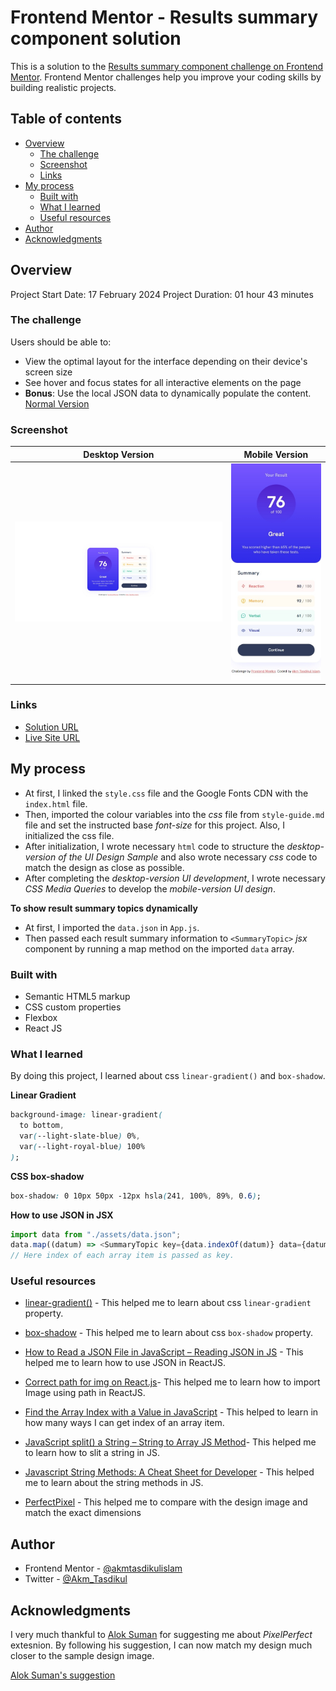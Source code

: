 # Frontend Mentor - Results summary component solution

This is a solution to the [Results summary component challenge on Frontend Mentor](https://www.frontendmentor.io/challenges/results-summary-component-CE_K6s0maV). Frontend Mentor challenges help you improve your coding skills by building realistic projects.

## Table of contents

- [Overview](#overview)
  - [The challenge](#the-challenge)
  - [Screenshot](#screenshot)
  - [Links](#links)
- [My process](#my-process)
  - [Built with](#built-with)
  - [What I learned](#what-i-learned)
  - [Useful resources](#useful-resources)
- [Author](#author)
- [Acknowledgments](#acknowledgments)

## Overview

Project Start Date: 17 February 2024
Project Duration: 01 hour 43 minutes

### The challenge

Users should be able to:

- View the optimal layout for the interface depending on their device's screen size
- See hover and focus states for all interactive elements on the page
- **Bonus**: Use the local JSON data to dynamically populate the content. [Normal Version](https://github.com/akmtasdikulislam/results-summary-component)

### Screenshot

| Desktop Version                       | Mobile Version                       |
| ------------------------------------- | ------------------------------------ |
| ![](/screenshots/desktop-design.jpeg) | ![](/screenshots/mobile-design.jpeg) |

### Links

- [Solution URL](https://github.com/akmtasdikulislam/results-summary-component-react)
- [Live Site URL](https://results-summary-component-react.onrender.com/)

## My process

- At first, I linked the `style.css` file and the Google Fonts CDN with the `index.html` file.
- Then, imported the colour variables into the _css_ file from `style-guide.md` file and set the instructed base _font-size_ for this project. Also, I initialized the css file.
- After initialization, I wrote necessary `html` code to structure the _desktop-version of the UI Design Sample_ and also wrote necessary _css_ code to match the design as close as possible.
- After completing the _desktop-version UI development_, I wrote necessary _CSS Media Queries_ to develop the _mobile-version UI design_.

**To show result summary topics dynamically**

- At first, I imported the `data.json` in `App.js`.
- Then passed each result summary information to `<SummaryTopic>` _jsx_ component by running a map method on the imported `data` array.

### Built with

- Semantic HTML5 markup
- CSS custom properties
- Flexbox
- React JS

### What I learned

By doing this project, I learned about css `linear-gradient()` and `box-shadow`.

**Linear Gradient**

```css
background-image: linear-gradient(
  to bottom,
  var(--light-slate-blue) 0%,
  var(--light-royal-blue) 100%
);
```

**CSS box-shadow**

```css
box-shadow: 0 10px 50px -12px hsla(241, 100%, 89%, 0.6);
```

**How to use JSON in JSX**

```js
import data from "./assets/data.json";
data.map((datum) => <SummaryTopic key={data.indexOf(datum)} data={datum} />);
// Here index of each array item is passed as key.
```

### Useful resources

- [linear-gradient()](https://developer.mozilla.org/en-US/docs/Web/CSS/gradient/linear-gradient) - This helped me to learn about css `linear-gradient` property.
- [box-shadow](https://developer.mozilla.org/en-US/docs/Web/CSS/box-shadow) - This helped me to learn about css `box-shadow` property.
- [How to Read a JSON File in JavaScript – Reading JSON in JS](https://www.freecodecamp.org/news/how-to-read-json-file-in-javascript/) - This helped me to learn how to use JSON in ReactJS.
- [Correct path for img on React.js](https://stackoverflow.com/questions/37644265/correct-path-for-img-on-react-js#:~:text=You%27re%20using%20a%20relative%20url,src%3D%22/details/img/myImage.png%22%20/%3E)- This helped me to learn how to import Image using path in ReactJS.
- [Find the Array Index with a Value in JavaScript](https://www.geeksforgeeks.org/how-to-find-the-array-index-with-a-value-in-javascript/) - This helped to learn in how many ways I can get index of an array item.
- [JavaScript split() a String – String to Array JS Method](https://www.freecodecamp.org/news/javascript-split-a-string-string-to-array-js-method/)- This helped me to learn how to slit a string in JS.
- [Javascript String Methods: A Cheat Sheet for Developer](https://dev.to/devsmitra/javascript-string-methods-a-cheat-sheet-for-developer-4kbk) - This helped me to learn about the string methods in JS.

- [PerfectPixel](https://www.welldonecode.com/perfectpixel/) - This helped me to compare with the design image and match the exact dimensions

## Author

- Frontend Mentor - [@akmtasdikulislam](https://www.frontendmentor.io/profile/akmtasdikulislam)
- Twitter - [@Akm_Tasdikul](https://www.twitter.com/Akm_Tasdikul)

## Acknowledgments

I very much thankful to [Alok Suman](https://www.frontendmentor.io/profile/Alokray007) for suggesting me about _PixelPerfect_ extesnion. By following his suggestion, I can now match my design much closer to the sample design image.

[Alok Suman's suggestion](https://www.frontendmentor.io/solutions/resultssummarycomponent-Z1L-G8H-u4#:~:text=Hello%20there%20%F0%9F%91%8B,Happy%20coding.)
